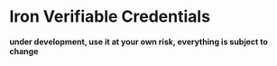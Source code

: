 # Iron Verifiable Credentials

**under development, use it at your own risk, everything is subject to change**

